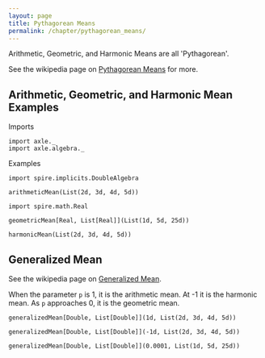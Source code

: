 ```yaml
---
layout: page
title: Pythagorean Means
permalink: /chapter/pythagorean_means/
---
```


Arithmetic, Geometric, and Harmonic Means are all 'Pythagorean'.

See the wikipedia page on <a href="https://en.wikipedia.org/wiki/Pythagorean_means">Pythagorean Means</a>
for more.

Arithmetic, Geometric, and Harmonic Mean Examples
-------------------------------------------------

Imports

```tut:book
import axle._
import axle.algebra._
```

Examples

```tut:book
import spire.implicits.DoubleAlgebra

arithmeticMean(List(2d, 3d, 4d, 5d))

import spire.math.Real

geometricMean[Real, List[Real]](List(1d, 5d, 25d))

harmonicMean(List(2d, 3d, 4d, 5d))
```

Generalized Mean
----------------

See the wikipedia page on <a href="https://en.wikipedia.org/wiki/Generalized_mean">Generalized Mean</a>.

When the parameter `p` is 1, it is the arithmetic mean.
At -1 it is the harmonic mean.
As `p` approaches 0, it is the geometric mean.

```tut:book
generalizedMean[Double, List[Double]](1d, List(2d, 3d, 4d, 5d))

generalizedMean[Double, List[Double]](-1d, List(2d, 3d, 4d, 5d))

generalizedMean[Double, List[Double]](0.0001, List(1d, 5d, 25d))
```
